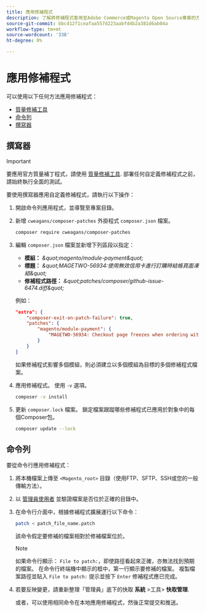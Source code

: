 ```yaml
---
title: 應用修補程式
description: 了解將修補程式套用至Adobe Commerce或Magento Open Source專案的方法。
source-git-commit: bbc412f1ceafaa557d223aabfd4b2a381d6ab04a
workflow-type: tm+mt
source-wordcount: '338'
ht-degree: 0%

---
```



# 應用修補程式

可以使用以下任何方法應用修補程式：

- [質量修補工具](https://devdocs.magento.com/quality-patches/tool.html)
- [命令列](../patches/apply.md#command-line)
- [撰寫器](../patches/apply.md#composer)

## 撰寫器

>[!IMPORTANT]
>
>要應用官方質量補丁程式，請使用 [質量修補工具](https://devdocs.magento.com/quality-patches/tool.html). 部署任何自定義修補程式之前，請始終執行全面的測試。

要使用撰寫器應用自定義修補程式，請執行以下操作：

1. 開啟命令列應用程式，並導覽至專案目錄。
1. 新增 `cweagans/composer-patches` 外掛程式 `composer.json` 檔案。

   ```bash
   composer require cweagans/composer-patches
   ```

1. 編輯 `composer.json` 檔案並新增下列區段以指定：
   - **模組：** *\&quot;magento/module-payment\&quot;*
   - **標題：** *\&quot;MAGETWO-56934:使用無效信用卡進行訂購時結帳頁面凍結\&quot;*
   - **修補程式路徑：** *\&quot;patches/composer/github-issue-6474.diff\&quot;*

   例如：

   ```json
   "extra": {
       "composer-exit-on-patch-failure": true,
       "patches": {
           "magento/module-payment": {
               "MAGETWO-56934: Checkout page freezes when ordering with Authorize.net with invalid credit card": "patches/composer/github-issue-6474.diff"
           }
       }
   }
   ```

   如果修補程式影響多個模組，則必須建立以多個模組為目標的多個修補程式檔案。

1. 應用修補程式。 使用 `-v` 選項。

   ```bash
   composer -v install
   ```

1. 更新 `composer.lock` 檔案。 鎖定檔案跟蹤哪些修補程式已應用於對象中的每個Composer包。

   ```bash
   composer update --lock
   ```

## 命令列

要從命令行應用修補程式：

1. 將本機檔案上傳至 `<Magento_root>` 目錄（使用FTP、SFTP、SSH或您的一般傳輸方法）。
1. 以 [管理員使用者](https://devdocs.magento.com/guides/v2.4/config-guide/cli/config-cli.html#config-install-cli-first) 並驗證檔案是否位於正確的目錄中。
1. 在命令行介面中，根據修補程式擴展運行以下命令：

   ```bash
   patch < patch_file_name.patch
   ```

   該命令假定要修補的檔案相對於修補檔案位於。

   >[!NOTE]
   >
   >如果命令行顯示： `File to patch:`，即使路徑看起來正確，亦無法找到預期的檔案。 在命令行終端機中顯示的框中，第一行顯示要修補的檔案。 複製檔案路徑並貼入 `File to patch:` 提示並按下 `Enter` 修補程式應已完成。

1. 若要反映變更，請重新整理「管理員」底下的快取 **系統** >工具> **快取管理**.

   或者，可以使用相同命令在本地應用修補程式，然後正常提交和推送。
